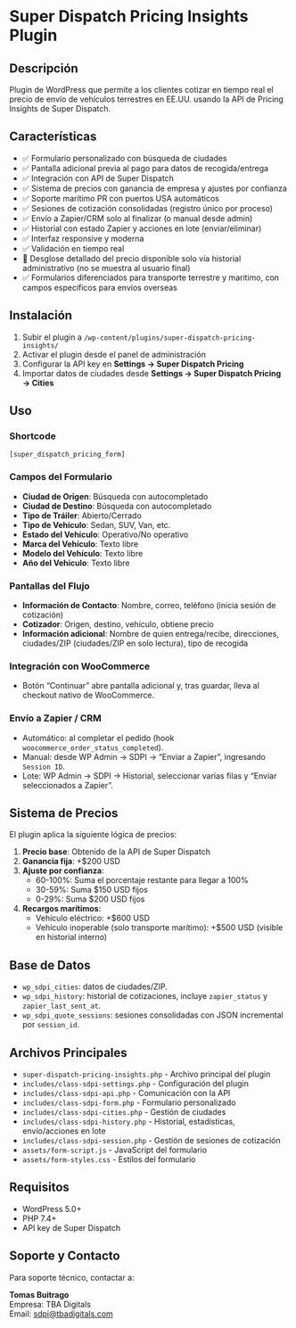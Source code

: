 # Super Dispatch Pricing Insights Plugin

## Descripción
Plugin de WordPress que permite a los clientes cotizar en tiempo real el precio de envío de vehículos terrestres en EE.UU. usando la API de Pricing Insights de Super Dispatch.

## Características
- ✅ Formulario personalizado con búsqueda de ciudades
- ✅ Pantalla adicional previa al pago para datos de recogida/entrega
- ✅ Integración con API de Super Dispatch
- ✅ Sistema de precios con ganancia de empresa y ajustes por confianza
- ✅ Soporte marítimo PR con puertos USA automáticos
- ✅ Sesiones de cotización consolidadas (registro único por proceso)
- ✅ Envío a Zapier/CRM solo al finalizar (o manual desde admin)
- ✅ Historial con estado Zapier y acciones en lote (enviar/eliminar)
- ✅ Interfaz responsive y moderna
- ✅ Validación en tiempo real
- 🚫 Desglose detallado del precio disponible solo vía historial administrativo (no se muestra al usuario final)
- ✅ Formularios diferenciados para transporte terrestre y maritimo, con campos específicos para envíos overseas

## Instalación
1. Subir el plugin a `/wp-content/plugins/super-dispatch-pricing-insights/`
2. Activar el plugin desde el panel de administración
3. Configurar la API key en **Settings → Super Dispatch Pricing**
4. Importar datos de ciudades desde **Settings → Super Dispatch Pricing → Cities**

## Uso
### Shortcode
```
[super_dispatch_pricing_form]
```

### Campos del Formulario
- **Ciudad de Origen**: Búsqueda con autocompletado
- **Ciudad de Destino**: Búsqueda con autocompletado
- **Tipo de Tráiler**: Abierto/Cerrado
- **Tipo de Vehículo**: Sedan, SUV, Van, etc.
- **Estado del Vehículo**: Operativo/No operativo
- **Marca del Vehículo**: Texto libre
- **Modelo del Vehículo**: Texto libre
- **Año del Vehículo**: Texto libre

### Pantallas del Flujo
- **Información de Contacto**: Nombre, correo, teléfono (inicia sesión de cotización)
- **Cotizador**: Origen, destino, vehículo, obtiene precio
- **Información adicional**: Nombre de quien entrega/recibe, direcciones, ciudades/ZIP (ciudades/ZIP en solo lectura), tipo de recogida

### Integración con WooCommerce
- Botón “Continuar” abre pantalla adicional y, tras guardar, lleva al checkout nativo de WooCommerce.

### Envío a Zapier / CRM
- Automático: al completar el pedido (hook `woocommerce_order_status_completed`).
- Manual: desde WP Admin → SDPI → “Enviar a Zapier”, ingresando `Session ID`.
- Lote: WP Admin → SDPI → Historial, seleccionar varias filas y “Enviar seleccionados a Zapier”.

## Sistema de Precios
El plugin aplica la siguiente lógica de precios:
1. **Precio base**: Obtenido de la API de Super Dispatch
2. **Ganancia fija**: +$200 USD
3. **Ajuste por confianza**:
   - 60-100%: Suma el porcentaje restante para llegar a 100%
   - 30-59%: Suma $150 USD fijos
   - 0-29%: Suma $200 USD fijos
4. **Recargos marítimos**:
   - Vehículo eléctrico: +$600 USD
   - Vehículo inoperable (solo transporte marítimo): +$500 USD (visible en historial interno)

## Base de Datos
- `wp_sdpi_cities`: datos de ciudades/ZIP.
- `wp_sdpi_history`: historial de cotizaciones, incluye `zapier_status` y `zapier_last_sent_at`.
- `wp_sdpi_quote_sessions`: sesiones consolidadas con JSON incremental por `session_id`.

## Archivos Principales
- `super-dispatch-pricing-insights.php` - Archivo principal del plugin
- `includes/class-sdpi-settings.php` - Configuración del plugin
- `includes/class-sdpi-api.php` - Comunicación con la API
- `includes/class-sdpi-form.php` - Formulario personalizado
- `includes/class-sdpi-cities.php` - Gestión de ciudades
- `includes/class-sdpi-history.php` - Historial, estadísticas, envío/acciones en lote
- `includes/class-sdpi-session.php` - Gestión de sesiones de cotización
- `assets/form-script.js` - JavaScript del formulario
- `assets/form-styles.css` - Estilos del formulario

## Requisitos
- WordPress 5.0+
- PHP 7.4+
- API key de Super Dispatch

## Soporte y Contacto
Para soporte técnico, contactar a:

**Tomas Buitrago**  
Empresa: TBA Digitals  
Email: [sdpi@tbadigitals.com](mailto:sdpi@tbadigitals.com)
